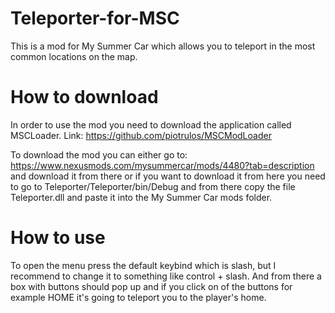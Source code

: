 # Teleporter-for-MSC
This is a mod for My Summer Car which allows you to teleport in the most common locations on the map.

# How to download
In order to use the mod you need to download the application called MSCLoader. Link: https://github.com/piotrulos/MSCModLoader

To download the mod you can either go to: https://www.nexusmods.com/mysummercar/mods/4480?tab=description  and download it from there or if you want to download it from here you need to go to Teleporter/Teleporter/bin/Debug and from there copy the file Teleporter.dll and paste it into the My Summer Car mods folder.

# How to use

To open the menu press the default keybind which is slash, but I recommend to change it to something like control + slash. And from there a box with buttons should pop up and if you click on of the buttons for example HOME it's going to teleport you to the player's home.
